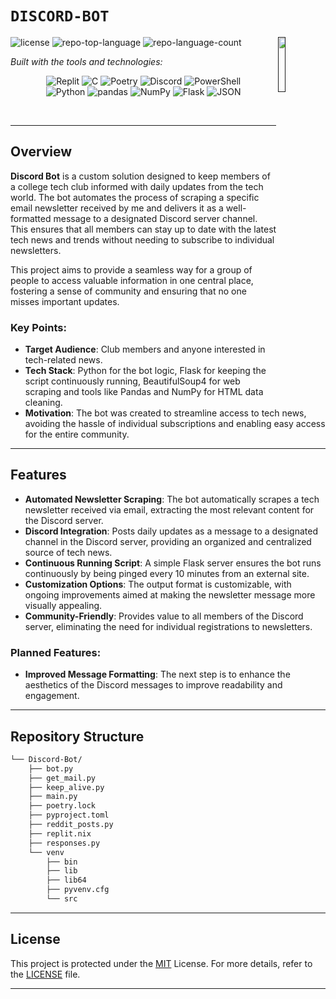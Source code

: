 # `DISCORD-BOT`

[<img src="https://img.icons8.com/color/48/000000/discord-logo.png" align="right" width="15%" padding-right="350">]()

<p align="left">
	<img src="https://img.shields.io/github/license/TejasShinkar12/Discord-Bot?style=flat&logo=opensourceinitiative&logoColor=white&color=0080ff" alt="license">
	<img src="https://img.shields.io/github/languages/top/TejasShinkar12/Discord-Bot?style=flat&color=0080ff" alt="repo-top-language">
	<img src="https://img.shields.io/github/languages/count/TejasShinkar12/Discord-Bot?style=flat&color=0080ff" alt="repo-language-count">
</p>
<p align="left">
		<em>Built with the tools and technologies:</em>
</p>
<p align="center">
	<img src="https://img.shields.io/badge/Replit-F26207.svg?style=flat&logo=Replit&logoColor=white" alt="Replit">
	<img src="https://img.shields.io/badge/C-A8B9CC.svg?style=flat&logo=C&logoColor=black" alt="C">
	<img src="https://img.shields.io/badge/Poetry-60A5FA.svg?style=flat&logo=Poetry&logoColor=white" alt="Poetry">
	<img src="https://img.shields.io/badge/Discord-5865F2.svg?style=flat&logo=Discord&logoColor=white" alt="Discord">
	<img src="https://img.shields.io/badge/PowerShell-5391FE.svg?style=flat&logo=PowerShell&logoColor=white" alt="PowerShell">
	<br>
	<img src="https://img.shields.io/badge/Python-3776AB.svg?style=flat&logo=Python&logoColor=white" alt="Python">
	<img src="https://img.shields.io/badge/pandas-150458.svg?style=flat&logo=pandas&logoColor=white" alt="pandas">
	<img src="https://img.shields.io/badge/NumPy-013243.svg?style=flat&logo=NumPy&logoColor=white" alt="NumPy">
	<img src="https://img.shields.io/badge/Flask-000000.svg?style=flat&logo=Flask&logoColor=white" alt="Flask">
	<img src="https://img.shields.io/badge/JSON-000000.svg?style=flat&logo=JSON&logoColor=white" alt="JSON">
</p>

<br>

<hr>

##  Overview

**Discord Bot** is a custom solution designed to keep members of a college tech club informed with daily updates from the tech world. The bot automates the process of scraping a specific email newsletter received by me and delivers it as a well-formatted message to a designated Discord server channel. This ensures that all members can stay up to date with the latest tech news and trends without needing to subscribe to individual newsletters.

This project aims to provide a seamless way for a group of people to access valuable information in one central place, fostering a sense of community and ensuring that no one misses important updates.

### Key Points:
- **Target Audience**: Club members and anyone interested in tech-related news.
- **Tech Stack**: Python for the bot logic, Flask for keeping the script continuously running, BeautifulSoup4 for web scraping and tools like Pandas and NumPy for HTML data cleaning.
- **Motivation**: The bot was created to streamline access to tech news, avoiding the hassle of individual subscriptions and enabling easy access for the entire community.

---

##  Features

- **Automated Newsletter Scraping**: The bot automatically scrapes a tech newsletter received via email, extracting the most relevant content for the Discord server.
- **Discord Integration**: Posts daily updates as a message to a designated channel in the Discord server, providing an organized and centralized source of tech news.
- **Continuous Running Script**: A simple Flask server ensures the bot runs continuously by being pinged every 10 minutes from an external site.
- **Customization Options**: The output format is customizable, with ongoing improvements aimed at making the newsletter message more visually appealing.
- **Community-Friendly**: Provides value to all members of the Discord server, eliminating the need for individual registrations to newsletters.

### Planned Features:
- **Improved Message Formatting**: The next step is to enhance the aesthetics of the Discord messages to improve readability and engagement.

---

##  Repository Structure

```sh
└── Discord-Bot/
    ├── bot.py
    ├── get_mail.py
    ├── keep_alive.py
    ├── main.py
    ├── poetry.lock
    ├── pyproject.toml
    ├── reddit_posts.py
    ├── replit.nix
    ├── responses.py
    └── venv
        ├── bin
        ├── lib
        ├── lib64
        ├── pyvenv.cfg
        └── src
```

---

##  License

This project is protected under the [MIT](./LICENSE) License. For more details, refer to the [LICENSE](https://choosealicense.com/licenses/) file.

---
